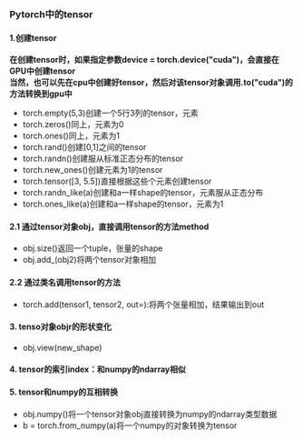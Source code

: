 ### Pytorch中的tensor
#### 1.创建tensor
**在创建tensor时，如果指定参数device = torch.device("cuda")，会直接在GPU中创建tensor**  
**当然，也可以先在cpu中创建好tensor，然后对该tensor对象调用.to("cuda")的方法转换到gpu中**  
+ torch.empty(5,3)创建一个5行3列的tensor，元素
+ torch.zeros()同上，元素为0
+ torch.ones()同上，元素为1
+ torch.rand()创建[0,1]之间的tensor
+ torch.randn()创建服从标准正态分布的tensor
+ torch.new_ones()创建元素为1的tensor
+ torch.tensor([3, 5.5])直接根据这些个元素创建tensor
+ torch.randn_like(a)创建和a一样shape的tensor，元素服从正态分布
+ torch.ones_like(a)创建和a一样shape的tensor，元素为1


#### 2.1 通过tensor对象obj，直接调用tensor的方法method
+ obj.size()返回一个tuple，张量的shape
+ obj.add_(obj2)将两个tensor对象相加
#### 2.2 通过类名调用tensor的方法
+ torch.add(tensor1, tensor2, out=):将两个张量相加，结果输出到out


#### 3. tenso对象objr的形状变化
+ obj.view(new_shape)

#### 4. tensor的索引index：和numpy的ndarray相似

#### 5. tensor和numpy的互相转换
+ obj.numpy()将一个tensor对象obj直接转换为numpy的ndarray类型数据
+ b = torch.from_numpy(a)将一个numpy的对象转换为tensor




